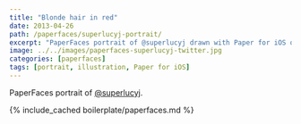 ```yaml
---
title: "Blonde hair in red"
date: 2013-04-26
path: /paperfaces/superlucyj-portrait/
excerpt: "PaperFaces portrait of @superlucyj drawn with Paper for iOS on an iPad."
image: ../../images/paperfaces-superlucyj-twitter.jpg
categories: [paperfaces]
tags: [portrait, illustration, Paper for iOS]
---
```


PaperFaces portrait of [@superlucyj](https://twitter.com/superlucyj).

{% include_cached boilerplate/paperfaces.md %}
